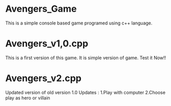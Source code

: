 # Avengers_Game
This is a simple console based game programed using c++ language.

# Avengers_v1,0.cpp
This is a first version of this game. It is simple version of game. Test it Now!!

# Avengers_v2.cpp
Updated version of old version 1.0
Updates :
  1.Play with computer
  2.Choose play as hero or villain
